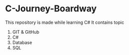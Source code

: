 # C-Journey-Boardway
This repository is made while learning C#
It contains topic
1. GIT & GitHub
2. C#
3. Database
4. SQL

